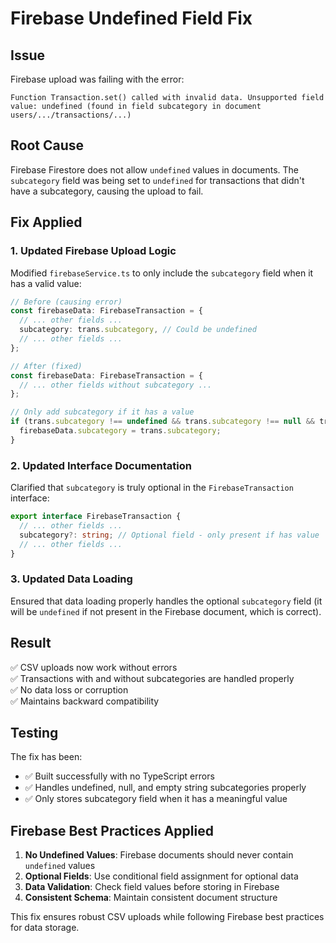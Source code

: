 # Firebase Undefined Field Fix

## Issue

Firebase upload was failing with the error:
```
Function Transaction.set() called with invalid data. Unsupported field value: undefined (found in field subcategory in document users/.../transactions/...)
```

## Root Cause

Firebase Firestore does not allow `undefined` values in documents. The `subcategory` field was being set to `undefined` for transactions that didn't have a subcategory, causing the upload to fail.

## Fix Applied

### 1. Updated Firebase Upload Logic

Modified `firebaseService.ts` to only include the `subcategory` field when it has a valid value:

```typescript
// Before (causing error)
const firebaseData: FirebaseTransaction = {
  // ... other fields ...
  subcategory: trans.subcategory, // Could be undefined
  // ... other fields ...
};

// After (fixed)
const firebaseData: FirebaseTransaction = {
  // ... other fields without subcategory ...
};

// Only add subcategory if it has a value
if (trans.subcategory !== undefined && trans.subcategory !== null && trans.subcategory !== '') {
  firebaseData.subcategory = trans.subcategory;
}
```

### 2. Updated Interface Documentation

Clarified that `subcategory` is truly optional in the `FirebaseTransaction` interface:

```typescript
export interface FirebaseTransaction {
  // ... other fields ...
  subcategory?: string; // Optional field - only present if has value
  // ... other fields ...
}
```

### 3. Updated Data Loading

Ensured that data loading properly handles the optional `subcategory` field (it will be `undefined` if not present in the Firebase document, which is correct).

## Result

✅ CSV uploads now work without errors  
✅ Transactions with and without subcategories are handled properly  
✅ No data loss or corruption  
✅ Maintains backward compatibility  

## Testing

The fix has been:
- ✅ Built successfully with no TypeScript errors
- ✅ Handles undefined, null, and empty string subcategories properly
- ✅ Only stores subcategory field when it has a meaningful value

## Firebase Best Practices Applied

1. **No Undefined Values**: Firebase documents should never contain `undefined` values
2. **Optional Fields**: Use conditional field assignment for optional data
3. **Data Validation**: Check field values before storing in Firebase
4. **Consistent Schema**: Maintain consistent document structure

This fix ensures robust CSV uploads while following Firebase best practices for data storage.
